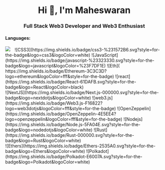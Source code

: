 
<h1 align="center">Hi 👋, I'm Maheswaran</h1>
<h3 align="center">Full Stack Web3 Developer and Web3 Enthusiast</h3>


#### Languages:
<img src="https://img.shields.io/badge/html5-%23E34F26.svg?style=for-the-badge&logo=html5&logoColor=white" style="margin-right: 10px">
![CSS3](https://img.shields.io/badge/css3-%231572B6.svg?style=for-the-badge&logo=css3&logoColor=white) 
![JavaScript](https://img.shields.io/badge/javascript-%23323330.svg?style=for-the-badge&logo=javascript&logoColor=%23F7DF1E) 
![Eth](	https://img.shields.io/badge/Ethereum-3C3C3D?logo=ethereum&logoColor=fff&style=for-the-badge) 
![react](https://img.shields.io/badge/React-61DAFB.svg?style=for-the-badge&logo=React&logoColor=black) <br>
![NextJS](https://img.shields.io/badge/Next.js-000000.svg?style=for-the-badge&logo=nextdotjs&logoColor=white) 
![web3.js](https://img.shields.io/badge/Web3.js-F16822?logo=web3dotjs&logoColor=fff&style=for-the-badge) 
![OpenZeppelin](https://img.shields.io/badge/OpenZeppelin-4E5EE4?logo=openzeppelin&logoColor=fff&style=for-the-badge) 
![Nodejs](https://img.shields.io/badge/Node.js-5FA04E.svg?style=for-the-badge&logo=nodedotjs&logoColor=white) 
![Rust](https://img.shields.io/badge/Rust-000000.svg?style=for-the-badge&logo=Rust&logoColor=white) <br>
![Ethers](https://img.shields.io/badge/Ethers-2535A0.svg?style=for-the-badge&logo=Ethers&logoColor=white) 
![Polkadot](https://img.shields.io/badge/Polkadot-E6007A.svg?style=for-the-badge&logo=Polkadot&logoColor=white) 
